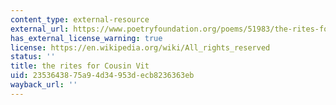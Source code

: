 ```yaml
---
content_type: external-resource
external_url: https://www.poetryfoundation.org/poems/51983/the-rites-for-cousin-vit
has_external_license_warning: true
license: https://en.wikipedia.org/wiki/All_rights_reserved
status: ''
title: the rites for Cousin Vit
uid: 23536438-75a9-4d34-953d-ecb8236363eb
wayback_url: ''
---
```

